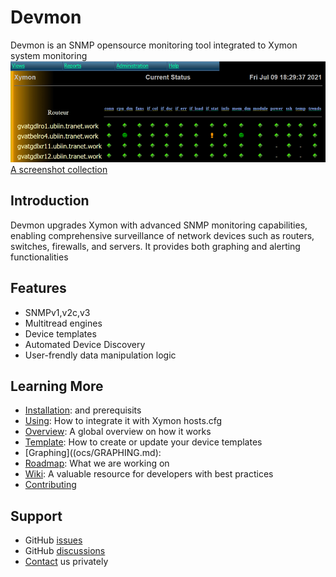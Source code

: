 <!DOCTYPE markdown>
# Devmon
Devmon is an SNMP opensource monitoring tool integrated to Xymon system monitoring
![Devmon's Current Overview](devmon_current_status.png)  
[A screenshot collection](https://wiki.ubiquitous-network.ch/doku.php?id=en:devmon:screenshots)

## Introduction
Devmon upgrades Xymon with advanced SNMP monitoring capabilities, enabling comprehensive surveillance of network devices such as routers, switches, firewalls, and servers. It provides both graphing and alerting functionalities

## Features
- SNMPv1,v2c,v3
- Multitread engines
- Device templates
- Automated Device Discovery
- User-frendly data manipulation logic   

## Learning More
- [Installation](docs/INSTALLATION.md): and prerequisits
- [Using](docs/USING.md): How to integrate it with Xymon hosts.cfg
- [Overview](docs/OVERVIEW.md): A global overview on how it works
- [Template](docs/TEMPLATE.md): How to create or update your device templates
- [Graphing]((ocs/GRAPHING.md): 
- [Roadmap](discussions/94): What we are working on 
- [Wiki](http://wiki.ubiquitous-network.ch/doku.php?id=en:devmon): A valuable resource for developers with best practices
- [Contributing](docs/CONTRIBUTING.md)
  

## Support
- GitHub [issues](https://github.com/bonomani/devmon/issues)
- GitHub [discussions](https://github.com/bonomani/devmon/discussions)
- [Contact](https://ubiquitous-network.ch/contact/) us privately
